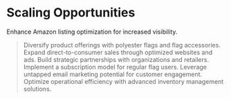 # Scaling Opportunities

Enhance Amazon listing optimization for increased visibility.
> Diversify product offerings with polyester flags and flag accessories.
> Expand direct-to-consumer sales through optimized websites and ads.
> Build strategic partnerships with organizations and retailers.
> Implement a subscription model for regular flag users.
> Leverage untapped email marketing potential for customer engagement.
> Optimize operational efficiency with advanced inventory management solutions.